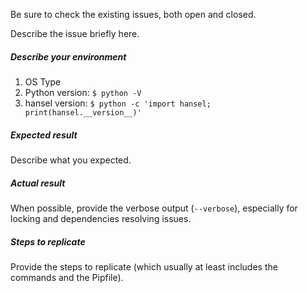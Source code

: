 Be sure to check the existing issues, both open and closed.

Describe the issue briefly here.

##### Describe your environment

1. OS Type
1. Python version: `$ python -V`
1. hansel version: `$ python -c 'import hansel; print(hansel.__version__)'`

##### Expected result

Describe what you expected.

##### Actual result

When possible, provide the verbose output (`--verbose`), especially for locking and dependencies resolving issues.

##### Steps to replicate

Provide the steps to replicate (which usually at least includes the commands and the Pipfile).
